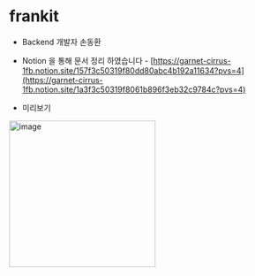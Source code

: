 # frankit
- Backend 개발자 손동환
- Notion 을 통해 문서 정리 하였습니다 - [https://garnet-cirrus-1fb.notion.site/157f3c50319f80dd80abc4b192a11634?pvs=4](https://garnet-cirrus-1fb.notion.site/1a3f3c50319f8061b896f3eb32c9784c?pvs=4)

- 미리보기
<img width="265" alt="image" src="https://github.com/user-attachments/assets/dd2dda1a-534c-4c7e-836c-f984c44e19f3" />
